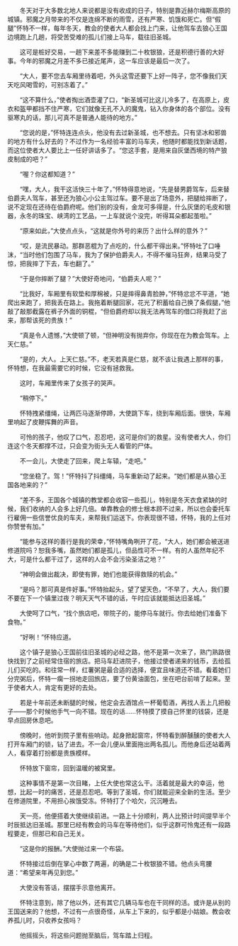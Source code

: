 　　冬天对于大多数北地人来说都是没有收成的日子，特别是靠近赫尔梅斯高原的城镇。邪魔之月带来的不仅是连绵不断的雨雪，还有严寒、饥饿和死亡。但“假腿”怀特不一样，每年冬天，教会的使者大人都会找上门来，让他驾车去狼心王国边境跑上几趟，将受苦受难的孤儿们接上马车，载往旧圣城。

　　这可是桩好交易，一趟下来差不多能赚到二十枚银狼，还是积德行善的大好事。今年的邪魔之月差不多已接近尾声，这一车应该是最后一次了。

　　“大人，要不您去车厢里待着吧，外头这雪还要下上好一阵子，您不像我们天天吃风喝雪的，可别冻着了。”

　　“这不算什么，”使者掏出酒壶灌了口，“新圣城可比这儿冷多了，在高原上，皮衣和盔甲都挡不住严寒，它们就像无孔不入的魔鬼，钻入你身体的各个部位。没有驱寒丸的话，那儿可真不是普通人能待的地方。”

　　“您说的是，”怀特连连点头，他没有去过新圣城，也不想去。只有坚冰和邪兽的地方有什么好去的？不过作为一名经验丰富的马车夫，他随时都能找到新话题，而这位使者大人要比上一任好讲话多了。“您这手套，是用来自灰堡西境的特产狼皮制成的吧？”

　　“喔？你这都知道？”

　　“嘿，大人，我干这活快三十年了，”怀特得意地说，“先是替男爵驾车，后来替伯爵夫人驾车，甚至还为狼心小公主驾过车。要不是出了场意外，把腿给摔断了，说不定现在还待在伯爵府呢。他们别的没有，金龙可多得是，什么灰堡的毛皮和银器，永冬的珠宝、峡湾的工艺品，一上车就说个没完，听得耳朵都起茧啦。”

　　“原来如此，”大使点点头，“这就是你外号的来历？出什么样的意外？”

　　“哎，是流民暴动。那群恶棍为了点吃的，什么都干得出来。”怀特吐了口唾沫，“当时他们包围了马车，我为了保护伯爵夫人，不得不催马狂奔，结果马受了惊，把我摔了下去，车也翻了。”

　　“于是你摔断了腿？”大使好奇地问，“伯爵夫人呢？”

　　“比我好，车厢里有软垫和厚棉被，只是摔得鼻青脸肿，”怀特忿忿不平道，“她爬出来跑了，把我丢在路上。我拖着断腿回家，花光了积蓄给自己换了条假腿，”他敲了敲那截露在裤子外面的铜棍，“但伯爵府却以我无法再驾车的借口将我赶了出来，那帮该死的贵族！”

　　“真是令人遗憾，”大使顿了顿，“但神明没有抛弃你，你现在在为教会驾车。上天仁慈。”

　　“是的，大人。上天仁慈。”不，老天若真是仁慈，就不该让我遇上那样的事，怀特想，在我最需要它的时候，它没有拯救我。

　　这时，车厢里传来了女孩子的哭声。

　　“稍停下。”

　　怀特拽紧缰绳，让两匹马逐渐停蹄，大使跳下车，绕到车厢后面。很快，车厢里响起了皮鞭挥舞的声音。

　　可怜的孩子，他叹了口气，忍忍吧，这可是你们的救星。没有使者大人，你们连这个冬天都撑不过，只会变为街头无人看管的尸体。

　　不一会儿，大使走了回来，爬上车辕，“走吧。”

　　“您坐稳了。驾！”怀特抖了抖缰绳，马车重新动了起来。“她们都是从狼心王国各地来的？”

　　“差不多，王国各个城镇的教堂都会收容一些孤儿，特别是冬天衣食紧缺的时候，我们收纳的人会多上好几倍。单靠教会的修士根本顾不过来，所以也会委托车行雇佣一些信誉优良的车夫，来帮我们运送下。你表现很不错，怀特，我的上任对你赞誉有加。”

　　“能参与这样的善行是我的荣幸，”怀特嘴角咧开了花，“大人，她们都会被送进修道院吗？恕我多嘴，虽然她们都是孤儿，但品性可不一样。有的人虽然年纪不大，可是什么都干过了，这样的人会不会污染圣洁之地？”

　　“神明会做出裁决，即使有罪，她们也能获得救赎的机会。”

　　“是吗？那可真是件好事。”怀特抬起头，望了望天色，“不早了，大人，我们要不要在下一个镇里过夜？明天天气不错的话，午时应该就能抵达旧圣城。”

　　大使呵了口气，“找个旅店吧，带院子的，能停马车就行。你去给她们准备下食物。”

　　“好咧！”怀特应道。

　　这个镇子是狼心王国前往旧圣城的必经之路，他不是第一次来了，熟门熟路很快找到了之前经常住宿的旅店。把马车赶进院子，他接过使者递来的钱币，去给孤儿们买吃的。和往常一样，红薯粥是最合适的选择，便宜且味道还不错。看着她们分完粥后，怀特一瘸一拐地走回旅店，要了份黄油面包，坐在吧台前啃了起来。至于使者大人，肯定有更好的去处。

　　若是十年前还未断腿的时候，他定会去酒馆点一杯葡萄酒，再找人丢上几把骰子——那个时候他手气一向不错。现在的话……怀特摸了摸自己怀里的钱袋，还是早点回房休息吧。

　　傍晚时，他听到院子里有些响动。起身掀起窗帘，怀特看到醉醺醺的使者大人打开车厢门的锁，钻了进去。不一会儿便从里面拖出两名孤儿。而他身后还站着两人，看穿着打扮都是贵族模样。

　　怀特放下窗帘，回到温暖的被窝里。

　　这种事情不是第一次目睹，上任大使也常这么干。活着就是最大的幸运，他想，比起一时的痛苦，还是忍忍吧。等到了圣城，你们就能迎来全新的生活。至少在修道院里，不用担心挨饿受冻。怀特打了个哈欠，沉沉睡去。

　　天一亮，他便搭着大使继续前进。一路上十分顺利，两人比预计时间提早半个时辰抵达旧圣城。那里已经有教会的马车在等待他们，似乎这群可怜鬼还有一段路程要走，但那已和自己无关。

　　“这是你的报酬。”大使抛过来一个布袋。

　　怀特接过后倒在掌心中数了两遍，的确是二十枚银狼不错。他点头弯腰道：“希望来年再见到您。”

　　大使没有答话，摆摆手示意他离开。

　　怀特注意到，除了他以外，还有其它几辆马车也在干同样的活。或许是从别的王国送来的？他想，不过有一点很奇怪，从车上下来的，似乎都是小姑娘。教会收养孤儿时，只收养女孩吗？

　　他摇摇头，将这些问题抛至脑后，驾车踏上归程。
